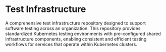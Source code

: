 # Test Infrastructure

A comprehensive test infrastructure repository designed to support software
testing across an organization. This repository provides standardized Kubernetes
testing environments with pre-configured shared infrastructure components,
enabling consistent and efficient testing workflows for services that operate
within Kubernetes clusters.
